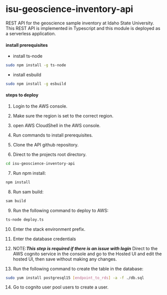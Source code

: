 # isu-geoscience-inventory-api

REST API for the geoscience sample inventory at Idaho State University. This REST API is implemented in Typescript and this module is deployed as a serverless application.

#### install prerequisites

- install ts-node

```bash
sudo npm install -g ts-node
```

- install esbuild

```bash
sudo npm install -g esbuild
```

#### steps to deploy

1. Login to the AWS console.

2. Make sure the region is set to the correct region.

3. open AWS CloudShell in the AWS console.

4. Run commands to install prerequisites.

5. Clone the API github repository.

6. Direct to the projects root directory.

```bash
cd isu-geoscience-inventory-api
```

7. Run npm install:

```bash
npm install
```

8. Run sam build:

```bash
sam build
```

9. Run the following command to deploy to AWS:

```bash
ts-node deploy.ts
```

10. Enter the stack environment prefix.

11. Enter the database credentials

12. NOTE:**_This step is required if there is an issue with login_** Direct to the AWS cognito service in the console and go to the Hosted UI and edit the hosted UI, then save without making any changes.

13. Run the following command to create the table in the database:

```bash
sudo yum install postgresql15 [endpoint_to_rds] -a -f ./db.sql
```

14. Go to cognito user pool users to create a user.
